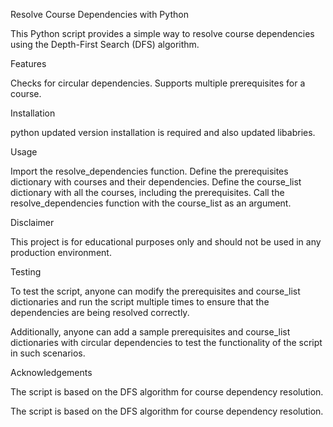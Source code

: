 Resolve Course Dependencies with Python

This Python script provides a simple way to resolve course dependencies using the Depth-First Search (DFS) algorithm.

Features

Checks for circular dependencies.
Supports multiple prerequisites for a course.

Installation

 python updated version installation is required and also updated libabries.  

Usage

Import the resolve_dependencies function.
Define the prerequisites dictionary with courses and their dependencies.
Define the course_list dictionary with all the courses, including the prerequisites.
Call the resolve_dependencies function with the course_list as an argument.

Disclaimer

This project is for educational purposes only and should not be used in any production environment.

Testing

To test the script, anyone can modify the prerequisites and course_list dictionaries and run the script multiple times to ensure that the dependencies are being resolved correctly.

Additionally, anyone can add a sample prerequisites and course_list dictionaries with circular dependencies to test the functionality of the script in such scenarios.
 
Acknowledgements

The script is based on the DFS algorithm for course dependency resolution.

The script is based on the DFS algorithm for course dependency resolution.
